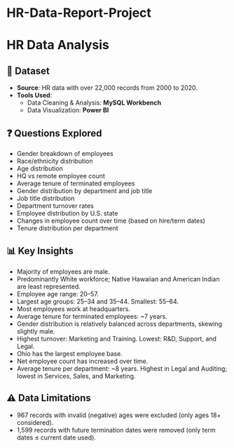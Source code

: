 # HR-Data-Report-Project

# HR Data Analysis

## 📁 Dataset
- **Source**: HR data with over 22,000 records from 2000 to 2020.
- **Tools Used**:
  - Data Cleaning & Analysis: **MySQL Workbench**
  - Data Visualization: **Power BI**

## ❓ Questions Explored
- Gender breakdown of employees
- Race/ethnicity distribution
- Age distribution
- HQ vs remote employee count
- Average tenure of terminated employees
- Gender distribution by department and job title
- Job title distribution
- Department turnover rates
- Employee distribution by U.S. state
- Changes in employee count over time (based on hire/term dates)
- Tenure distribution per department

## 📊 Key Insights
- Majority of employees are male.
- Predominantly White workforce; Native Hawaiian and American Indian are least represented.
- Employee age range: 20–57.
- Largest age groups: 25–34 and 35–44. Smallest: 55–64.
- Most employees work at headquarters.
- Average tenure for terminated employees: ~7 years.
- Gender distribution is relatively balanced across departments, skewing slightly male.
- Highest turnover: Marketing and Training. Lowest: R&D, Support, and Legal.
- Ohio has the largest employee base.
- Net employee count has increased over time.
- Average tenure per department: ~8 years. Highest in Legal and Auditing; lowest in Services, Sales, and Marketing.

## ⚠️ Data Limitations
- 967 records with invalid (negative) ages were excluded (only ages 18+ considered).
- 1,599 records with future termination dates were removed (only term dates ≤ current date used).

